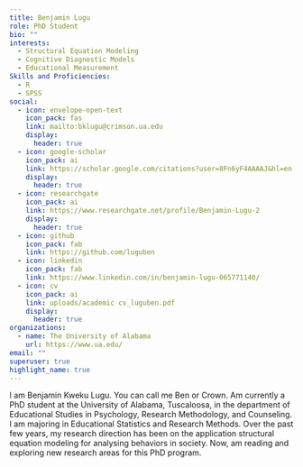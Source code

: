 ```yaml
---
title: Benjamin Lugu
role: PhD Student
bio: ""
interests:
  - Structural Equation Modeling
  - Cognitive Diagnostic Models
  - Educational Measurement
Skills and Proficiencies:
  - R
  - SPSS
social:
  - icon: envelope-open-text
    icon_pack: fas
    link: mailto:bklugu@crimson.ua.edu
    display:
      header: true
  - icon: google-scholar
    icon_pack: ai
    link: https://scholar.google.com/citations?user=8Fn6yF4AAAAJ&hl=en
    display:
      header: true
  - icon: researchgate
    icon_pack: ai
    link: https://www.researchgate.net/profile/Benjamin-Lugu-2
    display:
      header: true
  - icon: github
    icon_pack: fab
    link: https://github.com/luguben
  - icon: linkedin
    icon_pack: fab
    link: https://www.linkedin.com/in/benjamin-lugu-065771140/
  - icon: cv
    icon_pack: ai
    link: uploads/academic cv_luguben.pdf
    display:
      header: true
organizations:
  - name: The University of Alabama
    url: https://www.ua.edu/
email: ""
superuser: true
highlight_name: true
---
```


I am Benjamin Kweku Lugu. You can call me Ben or Crown. Am currently a PhD student at the University of Alabama, Tuscaloosa, in the department of Educational Studies in Psychology, Research Methodology, and Counseling. I am majoring in Educational Statistics and Research Methods. Over the past few years, my research direction has been on the application structural equation modeling for analysing behaviors in society. Now, am reading and exploring new research areas for this PhD program.
